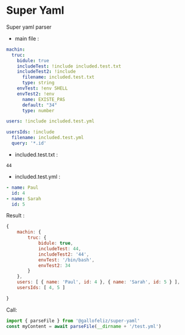# Super Yaml

Super yaml parser

- main file :
```yaml
machin:
  truc:
    bidule: true
    includeTest: !include included.test.txt
    includeTest2: !include
      filename: included.test.txt
      type: string
    envTest: !env SHELL
    envTest2: !env
      name: EXISTE_PAS
      default: "34"
      type: number

users: !include included.test.yml

usersIds: !include
  filename: included.test.yml
  query: '*.id'
```

- included.test.txt :
```text
44
```


- included.test.yml :
```yaml
- name: Paul
  id: 4
- name: Sarah
  id: 5
```

Result :
```javascript
{
    machin: {
        truc: {
            bidule: true,
            includeTest: 44,
            includeTest2: '44',
            envTest: '/bin/bash',
            envTest2: 34
        }
    },
    users: [ { name: 'Paul', id: 4 }, { name: 'Sarah', id: 5 } ],
    usersIds: [ 4, 5 ]

}
```

Call:
```typescript
import { parseFile } from '@gallofeliz/super-yaml'
const myContent = await parseFile(__dirname + '/test.yml')
```
